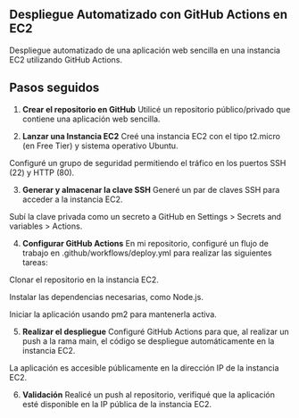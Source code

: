 ## Despliegue Automatizado con GitHub Actions en EC2

Despliegue automatizado de una aplicación web sencilla en una instancia EC2 utilizando GitHub Actions.

## Pasos seguidos
1. **Crear el repositorio en GitHub**
Utilicé un repositorio público/privado que contiene una aplicación web sencilla.

2. **Lanzar una Instancia EC2**
Creé una instancia EC2 con el tipo t2.micro (en Free Tier) y sistema operativo Ubuntu.

Configuré un grupo de seguridad permitiendo el tráfico en los puertos SSH (22) y HTTP (80).

3. **Generar y almacenar la clave SSH**
Generé un par de claves SSH para acceder a la instancia EC2.

Subí la clave privada como un secreto a GitHub en Settings > Secrets and variables > Actions.

4. **Configurar GitHub Actions**
En mi repositorio, configuré un flujo de trabajo en .github/workflows/deploy.yml para realizar las siguientes tareas:

Clonar el repositorio en la instancia EC2.

Instalar las dependencias necesarias, como Node.js.

Iniciar la aplicación usando pm2 para mantenerla activa.

5. **Realizar el despliegue**
Configuré GitHub Actions para que, al realizar un push a la rama main, el código se despliegue automáticamente en la instancia EC2.

La aplicación es accesible públicamente en la dirección IP de la instancia EC2.

6. **Validación**
Realicé un push al repositorio, verifiqué que la aplicación esté disponible en la IP pública de la instancia EC2.